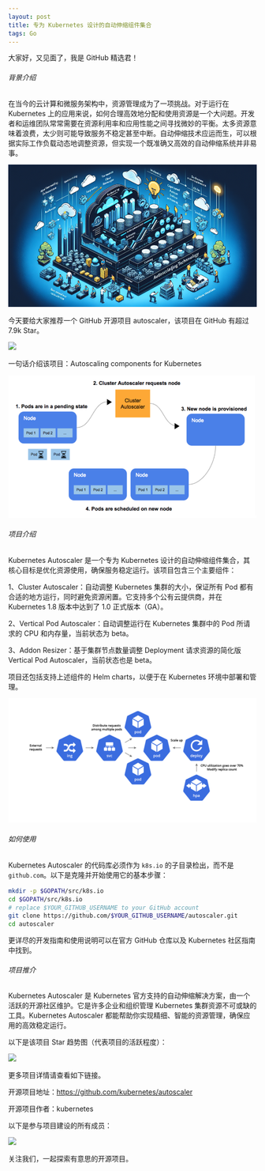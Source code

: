 ```yaml
---
layout: post
title: 专为 Kubernetes 设计的自动伸缩组件集合
tags: Go
---
```


大家好，又见面了，我是 GitHub 精选君！

###### 背景介绍

在当今的云计算和微服务架构中，资源管理成为了一项挑战。对于运行在 Kubernetes 上的应用来说，如何合理高效地分配和使用资源是一个大问题。开发者和运维团队常常需要在资源利用率和应用性能之间寻找微妙的平衡。太多资源意味着浪费，太少则可能导致服务不稳定甚至中断。自动伸缩技术应运而生，可以根据实际工作负载动态地调整资源，但实现一个既准确又高效的自动伸缩系统并非易事。

![](https://raw.githubusercontent.com/ZhuPeng/pic/master/mac/compress_tmp-ebf90a826961af8810b04381175c2995.png)

今天要给大家推荐一个 GitHub 开源项目 autoscaler，该项目在 GitHub 有超过 7.9k Star。

![](https://stats.deeptrain.net/repo/kubernetes/autoscaler/?theme=light)

一句话介绍该项目：Autoscaling components for Kubernetes

![](https://raw.githubusercontent.com/ZhuPeng/pic/master/images/compress_image-20240818200730296.png)

###### 项目介绍

Kubernetes Autoscaler 是一个专为 Kubernetes 设计的自动伸缩组件集合，其核心目标是优化资源使用，确保服务稳定运行。该项目包含三个主要组件：

1、Cluster Autoscaler：自动调整 Kubernetes 集群的大小，保证所有 Pod 都有合适的地方运行，同时避免资源闲置。它支持多个公有云提供商，并在 Kubernetes 1.8 版本中达到了 1.0 正式版本（GA）。

2、Vertical Pod Autoscaler：自动调整运行在 Kubernetes 集群中的 Pod 所请求的 CPU 和内存量，当前状态为 beta。

3、Addon Resizer：基于集群节点数量调整 Deployment 请求资源的简化版 Vertical Pod Autoscaler，当前状态也是 beta。

项目还包括支持上述组件的 Helm charts，以便于在 Kubernetes 环境中部署和管理。

![](https://raw.githubusercontent.com/ZhuPeng/pic/master/images/compress_image-20240818202712608.png)

###### 如何使用

Kubernetes Autoscaler 的代码库必须作为 `k8s.io` 的子目录检出，而不是 `github.com`。以下是克隆并开始使用它的基本步骤：

```bash
mkdir -p $GOPATH/src/k8s.io
cd $GOPATH/src/k8s.io
# replace $YOUR_GITHUB_USERNAME to your GitHub account
git clone https://github.com/$YOUR_GITHUB_USERNAME/autoscaler.git
cd autoscaler
```

更详尽的开发指南和使用说明可以在官方 GitHub 仓库以及 Kubernetes 社区指南中找到。

###### 项目推介

Kubernetes Autoscaler 是 Kubernetes 官方支持的自动伸缩解决方案，由一个活跃的开源社区维护。它是许多企业和组织管理 Kubernetes 集群资源不可或缺的工具。Kubernetes Autoscaler 都能帮助你实现精细、智能的资源管理，确保应用的高效稳定运行。

以下是该项目 Star 趋势图（代表项目的活跃程度）：

![](https://api.star-history.com/svg?repos=kubernetes/autoscaler&type=Timeline)

更多项目详情请查看如下链接。

开源项目地址：https://github.com/kubernetes/autoscaler 

开源项目作者：kubernetes

以下是参与项目建设的所有成员：

![](https://contrib.rocks/image?repo=kubernetes/autoscaler)

关注我们，一起探索有意思的开源项目。

